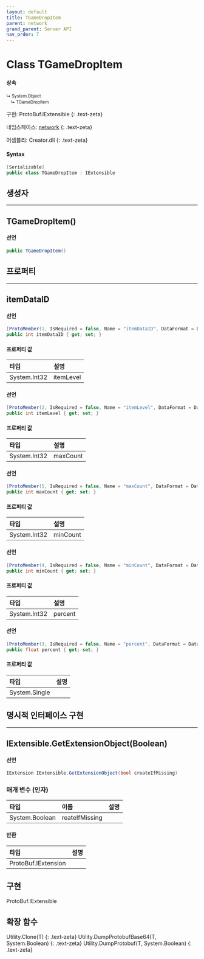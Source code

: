 ```yaml
---
layout: default
title: TGameDropItem
parent: network
grand_parent: Server API
nav_order: 7
---
```


# Class TGameDropItem

#### 상속
<div class="code-example" markdown="1" style = "font-size:0.8em;">
↳ System.Object<br/>
　↳ TGameDropItem
</div>

구현: ProtoBuf.IExtensible
{: .text-zeta}

네임스페이스: [network](../)
{: .text-zeta}

어셈블리: Creator.dll
{: .text-zeta}

#### Syntax
```cs
[Serializable]
public class TGameDropItem : IExtensible
```

## 생성자
---
## TGameDropItem()

#### 선언
```cs
public TGameDropItem()
```

## 프로퍼티
---
## itemDataID

#### 선언
```cs
[ProtoMember(1, IsRequired = false, Name = "itemDataID", DataFormat = DataFormat.TwosComplement)]
public int itemDataID { get; set; }
```
#### 프로퍼티 값

|타입|설명|
|:-|:-|
|System.Int32|itemLevel|

#### 선언
```cs
[ProtoMember(2, IsRequired = false, Name = "itemLevel", DataFormat = DataFormat.TwosComplement)]
public int itemLevel { get; set; }
```
#### 프로퍼티 값

|타입|설명|
|:-|:-|
|System.Int32|maxCount|

#### 선언
```cs
[ProtoMember(5, IsRequired = false, Name = "maxCount", DataFormat = DataFormat.TwosComplement)]
public int maxCount { get; set; }
```
#### 프로퍼티 값

|타입|설명|
|:-|:-|
|System.Int32|minCount|

#### 선언
```cs
[ProtoMember(4, IsRequired = false, Name = "minCount", DataFormat = DataFormat.TwosComplement)]
public int minCount { get; set; }
```
#### 프로퍼티 값

|타입|설명|
|:-|:-|
|System.Int32|percent|

#### 선언
```cs
[ProtoMember(3, IsRequired = false, Name = "percent", DataFormat = DataFormat.FixedSize)]
public float percent { get; set; }
```
#### 프로퍼티 값

|타입|설명|
|:-|:-|
|System.Single|	

## 명시적 인터페이스 구현
---
## IExtensible.GetExtensionObject(Boolean)

#### 선언
```cs
IExtension IExtensible.GetExtensionObject(bool createIfMissing)
```
### 매개 변수 (인자)
|타입|이름|설명|
|:-|:-|:-|
|System.Boolean|reateIfMissing|

#### 반환

|타입|설명|
|:-|:-|
|ProtoBuf.IExtension|

## 구현
ProtoBuf.IExtensible

## 확장 함수
Utility.Clone<T>(T)
{: .text-zeta}
Utility.DumpProtobufBase64<T>(T, System.Boolean)
{: .text-zeta}
Utility.DumpProtobuf<T>(T, System.Boolean)
{: .text-zeta}